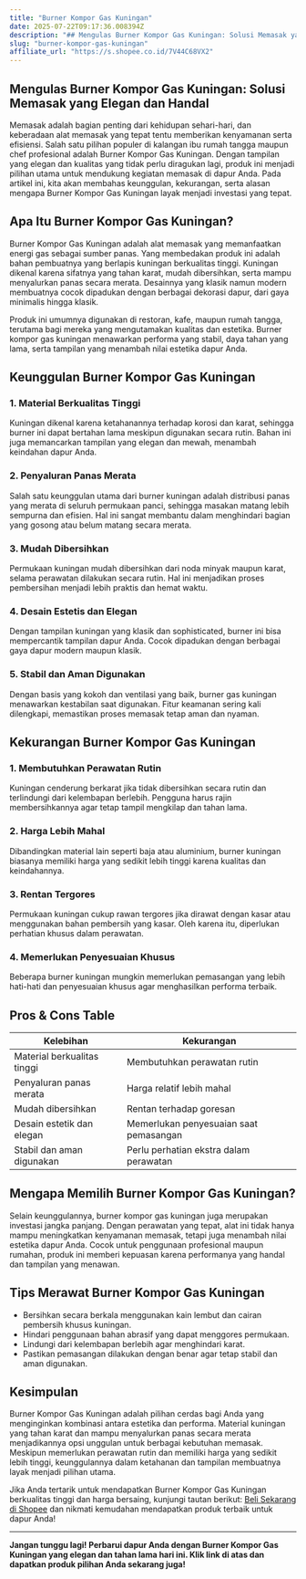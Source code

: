 ```yaml
---
title: "Burner Kompor Gas Kuningan"
date: 2025-07-22T09:17:36.008394Z
description: "## Mengulas Burner Kompor Gas Kuningan: Solusi Memasak yang Elegan dan Handal..."
slug: "burner-kompor-gas-kuningan"
affiliate_url: "https://s.shopee.co.id/7V44C68VX2"
---
```

## Mengulas Burner Kompor Gas Kuningan: Solusi Memasak yang Elegan dan Handal

Memasak adalah bagian penting dari kehidupan sehari-hari, dan keberadaan alat memasak yang tepat tentu memberikan kenyamanan serta efisiensi. Salah satu pilihan populer di kalangan ibu rumah tangga maupun chef profesional adalah Burner Kompor Gas Kuningan. Dengan tampilan yang elegan dan kualitas yang tidak perlu diragukan lagi, produk ini menjadi pilihan utama untuk mendukung kegiatan memasak di dapur Anda. Pada artikel ini, kita akan membahas keunggulan, kekurangan, serta alasan mengapa Burner Kompor Gas Kuningan layak menjadi investasi yang tepat.

## Apa Itu Burner Kompor Gas Kuningan?

Burner Kompor Gas Kuningan adalah alat memasak yang memanfaatkan energi gas sebagai sumber panas. Yang membedakan produk ini adalah bahan pembuatnya yang berlapis kuningan berkualitas tinggi. Kuningan dikenal karena sifatnya yang tahan karat, mudah dibersihkan, serta mampu menyalurkan panas secara merata. Desainnya yang klasik namun modern membuatnya cocok dipadukan dengan berbagai dekorasi dapur, dari gaya minimalis hingga klasik.

Produk ini umumnya digunakan di restoran, kafe, maupun rumah tangga, terutama bagi mereka yang mengutamakan kualitas dan estetika. Burner kompor gas kuningan menawarkan performa yang stabil, daya tahan yang lama, serta tampilan yang menambah nilai estetika dapur Anda.

## Keunggulan Burner Kompor Gas Kuningan

### 1. Material Berkualitas Tinggi

Kuningan dikenal karena ketahanannya terhadap korosi dan karat, sehingga burner ini dapat bertahan lama meskipun digunakan secara rutin. Bahan ini juga memancarkan tampilan yang elegan dan mewah, menambah keindahan dapur Anda.

### 2. Penyaluran Panas Merata

Salah satu keunggulan utama dari burner kuningan adalah distribusi panas yang merata di seluruh permukaan panci, sehingga masakan matang lebih sempurna dan efisien. Hal ini sangat membantu dalam menghindari bagian yang gosong atau belum matang secara merata.

### 3. Mudah Dibersihkan

Permukaan kuningan mudah dibersihkan dari noda minyak maupun karat, selama perawatan dilakukan secara rutin. Hal ini menjadikan proses pembersihan menjadi lebih praktis dan hemat waktu.

### 4. Desain Estetis dan Elegan

Dengan tampilan kuningan yang klasik dan sophisticated, burner ini bisa mempercantik tampilan dapur Anda. Cocok dipadukan dengan berbagai gaya dapur modern maupun klasik.

### 5. Stabil dan Aman Digunakan

Dengan basis yang kokoh dan ventilasi yang baik, burner gas kuningan menawarkan kestabilan saat digunakan. Fitur keamanan sering kali dilengkapi, memastikan proses memasak tetap aman dan nyaman.

## Kekurangan Burner Kompor Gas Kuningan

### 1. Membutuhkan Perawatan Rutin

Kuningan cenderung berkarat jika tidak dibersihkan secara rutin dan terlindungi dari kelembapan berlebih. Pengguna harus rajin membersihkannya agar tetap tampil mengkilap dan tahan lama.

### 2. Harga Lebih Mahal

Dibandingkan material lain seperti baja atau aluminium, burner kuningan biasanya memiliki harga yang sedikit lebih tinggi karena kualitas dan keindahannya.

### 3. Rentan Tergores

Permukaan kuningan cukup rawan tergores jika dirawat dengan kasar atau menggunakan bahan pembersih yang kasar. Oleh karena itu, diperlukan perhatian khusus dalam perawatan.

### 4. Memerlukan Penyesuaian Khusus

Beberapa burner kuningan mungkin memerlukan pemasangan yang lebih hati-hati dan penyesuaian khusus agar menghasilkan performa terbaik.

## Pros & Cons Table

| Kelebihan                                  | Kekurangan                                   |
|--------------------------------------------|----------------------------------------------|
| Material berkualitas tinggi              | Membutuhkan perawatan rutin                |
| Penyaluran panas merata                   | Harga relatif lebih mahal                  |
| Mudah dibersihkan                        | Rentan terhadap goresan                     |
| Desain estetik dan elegan                | Memerlukan penyesuaian saat pemasangan    |
| Stabil dan aman digunakan                | Perlu perhatian ekstra dalam perawatan   |

## Mengapa Memilih Burner Kompor Gas Kuningan?

Selain keunggulannya, burner kompor gas kuningan juga merupakan investasi jangka panjang. Dengan perawatan yang tepat, alat ini tidak hanya mampu meningkatkan kenyamanan memasak, tetapi juga menambah nilai estetika dapur Anda. Cocok untuk penggunaan profesional maupun rumahan, produk ini memberi kepuasan karena performanya yang handal dan tampilan yang menawan.

## Tips Merawat Burner Kompor Gas Kuningan

- Bersihkan secara berkala menggunakan kain lembut dan cairan pembersih khusus kuningan.
- Hindari penggunaan bahan abrasif yang dapat menggores permukaan.
- Lindungi dari kelembapan berlebih agar menghindari karat.
- Pastikan pemasangan dilakukan dengan benar agar tetap stabil dan aman digunakan.

## Kesimpulan

Burner Kompor Gas Kuningan adalah pilihan cerdas bagi Anda yang menginginkan kombinasi antara estetika dan performa. Material kuningan yang tahan karat dan mampu menyalurkan panas secara merata menjadikannya opsi unggulan untuk berbagai kebutuhan memasak. Meskipun memerlukan perawatan rutin dan memiliki harga yang sedikit lebih tinggi, keunggulannya dalam ketahanan dan tampilan membuatnya layak menjadi pilihan utama.

Jika Anda tertarik untuk mendapatkan Burner Kompor Gas Kuningan berkualitas tinggi dan harga bersaing, kunjungi tautan berikut: [Beli Sekarang di Shopee](https://s.shopee.co.id/7V44C68VX2) dan nikmati kemudahan mendapatkan produk terbaik untuk dapur Anda!

---

**Jangan tunggu lagi! Perbarui dapur Anda dengan Burner Kompor Gas Kuningan yang elegan dan tahan lama hari ini. Klik link di atas dan dapatkan produk pilihan Anda sekarang juga!**